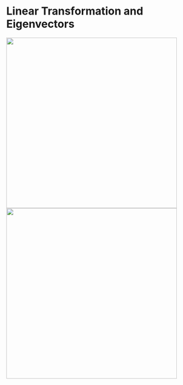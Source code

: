 # Linear Transformation and Eigenvectors

<img src='https://i.imgur.com/HkmdZfi.gif' height='450'>
<img src='https://i.imgur.com/iMiMPly.gif' height='450'>

